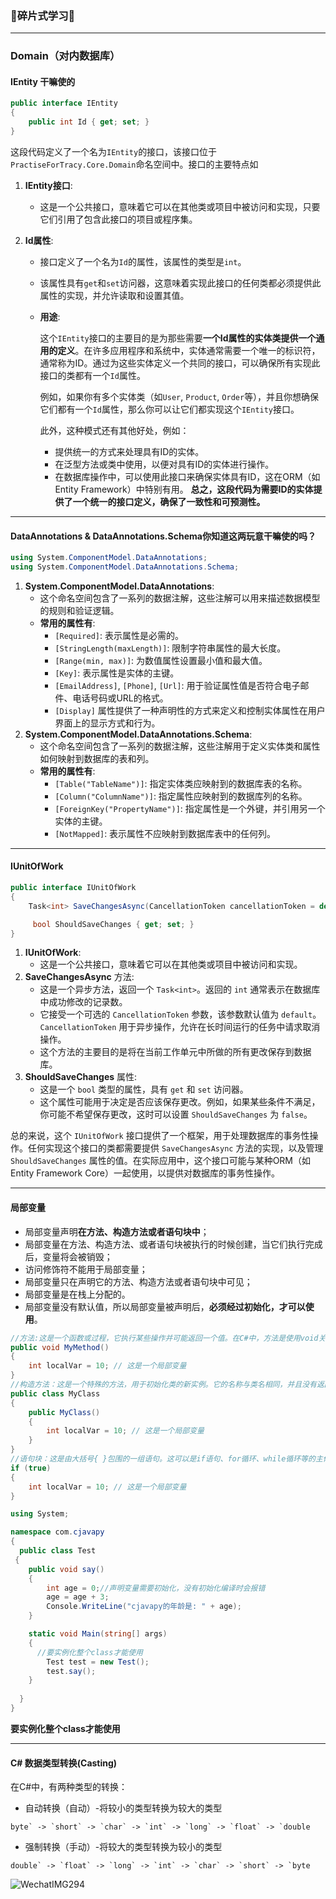 ### 🧩碎片式学习🧩

***

### Domain（对内数据库）

#### IEntity 干嘛使的

```c#
public interface IEntity
{
    public int Id { get; set; }
}
```

这段代码定义了一个名为`IEntity`的接口，该接口位于`PractiseForTracy.Core.Domain`命名空间中。接口的主要特点如

1. **IEntity接口**:

   - 这是一个公共接口，意味着它可以在其他类或项目中被访问和实现，只要它们引用了包含此接口的项目或程序集。

2. **Id属性**:

   - 接口定义了一个名为`Id`的属性，该属性的类型是`int`。

   - 该属性具有`get`和`set`访问器，这意味着实现此接口的任何类都必须提供此属性的实现，并允许读取和设置其值。

   - **用途**:

     这个`IEntity`接口的主要目的是为那些需要**一个Id属性的实体类提供一个通用的定义**。在许多应用程序和系统中，实体通常需要一个唯一的标识符，通常称为ID。通过为这些实体定义一个共同的接口，可以确保所有实现此接口的类都有一个`Id`属性。

     例如，如果你有多个实体类（如`User`, `Product`, `Order`等），并且你想确保它们都有一个`Id`属性，那么你可以让它们都实现这个`IEntity`接口。

     此外，这种模式还有其他好处，例如：

     - 提供统一的方式来处理具有ID的实体。
     - 在泛型方法或类中使用，以便对具有ID的实体进行操作。
     - 在数据库操作中，可以使用此接口来确保实体具有ID，这在ORM（如Entity Framework）中特别有用。
**总之，这段代码为需要ID的实体提供了一个统一的接口定义，确保了一致性和可预测性。**
---

#### DataAnnotations & DataAnnotations.Schema你知道这两玩意干嘛使的吗？

```c#
using System.ComponentModel.DataAnnotations;
using System.ComponentModel.DataAnnotations.Schema;
```

1. **System.ComponentModel.DataAnnotations**:
   - 这个命名空间包含了一系列的数据注解，这些注解可以用来描述数据模型的规则和验证逻辑。
   - **常用的属性有**:
     - `[Required]`: 表示属性是必需的。
     - `[StringLength(maxLength)]`: 限制字符串属性的最大长度。
     - `[Range(min, max)]`: 为数值属性设置最小值和最大值。
     - `[Key]`: 表示属性是实体的主键。
     - `[EmailAddress]`, `[Phone]`, `[Url]`: 用于验证属性值是否符合电子邮件、电话号码或URL的格式。
     - `[Display]` 属性提供了一种声明性的方式来定义和控制实体属性在用户界面上的显示方式和行为。
2. **System.ComponentModel.DataAnnotations.Schema**:
   - 这个命名空间包含了一系列的数据注解，这些注解用于定义实体类和属性如何映射到数据库的表和列。
   - **常用的属性有**:
     - `[Table("TableName")]`: 指定实体类应映射到的数据库表的名称。
     - `[Column("ColumnName")]`: 指定属性应映射到的数据库列的名称。
     - `[ForeignKey("PropertyName")]`: 指定属性是一个外键，并引用另一个实体的主键。
     - `[NotMapped]`: 表示属性不应映射到数据库表中的任何列。
***

#### IUnitOfWork

```c#
public interface IUnitOfWork
{
    Task<int> SaveChangesAsync(CancellationToken cancellationToken = default);

     bool ShouldSaveChanges { get; set; }
}
```

1. **IUnitOfWork**:
   - 这是一个公共接口，意味着它可以在其他类或项目中被访问和实现。
2. **SaveChangesAsync** 方法:
   - 这是一个异步方法，返回一个 `Task<int>`。返回的 `int` 通常表示在数据库中成功修改的记录数。
   - 它接受一个可选的 `CancellationToken` 参数，该参数默认值为 `default`。`CancellationToken` 用于异步操作，允许在长时间运行的任务中请求取消操作。
   - 这个方法的主要目的是将在当前工作单元中所做的所有更改保存到数据库。
3. **ShouldSaveChanges** 属性:
   - 这是一个 `bool` 类型的属性，具有 `get` 和 `set` 访问器。
   - 这个属性可能用于决定是否应该保存更改。例如，如果某些条件不满足，你可能不希望保存更改，这时可以设置 `ShouldSaveChanges` 为 `false`。

总的来说，这个 `IUnitOfWork` 接口提供了一个框架，用于处理数据库的事务性操作。任何实现这个接口的类都需要提供 `SaveChangesAsync` 方法的实现，以及管理 `ShouldSaveChanges` 属性的值。在实际应用中，这个接口可能与某种ORM（如Entity Framework Core）一起使用，以提供对数据库的事务性操作。

---

#### 局部变量

- 局部变量声明**在方法、构造方法或者语句块中**；
- 局部变量在方法、构造方法、或者语句块被执行的时候创建，当它们执行完成后，变量将会被销毁；
- 访问修饰符不能用于局部变量；
- 局部变量只在声明它的方法、构造方法或者语句块中可见；
- 局部变量是在栈上分配的。
- 局部变量没有默认值，所以局部变量被声明后，**必须经过初始化，才可以使用**。

```c#
//方法:这是一个函数或过程，它执行某些操作并可能返回一个值。在C#中，方法是使用void关键字（如果不返回任何值）或其他数据类型（如果返回值）来声明的。
public void MyMethod()
{
    int localVar = 10; // 这是一个局部变量
}
//构造方法：这是一个特殊的方法，用于初始化类的新实例。它的名称与类名相同，并且没有返回类型。
public class MyClass
{
    public MyClass()
    {
        int localVar = 10; // 这是一个局部变量
    }
}
//语句块：这是由大括号{ }包围的一组语句。这可以是if语句、for循环、while循环等的主体。
if (true)
{
    int localVar = 10; // 这是一个局部变量
}

using System;

namespace com.cjavapy
{
  public class Test
 {
    public void say()
    {
        int age = 0;//声明变量需要初始化，没有初始化编译时会报错
        age = age + 3;
        Console.WriteLine("cjavapy的年龄是: " + age);
    }

    static void Main(string[] args)
    {
      //要实例化整个class才能使用
        Test test = new Test();
        test.say();
    }
    
  }
}
```

**要实例化整个class才能使用**

---

#### C# 数据类型转换(Casting)

在C#中，有两种类型的转换：

- 自动转换（自动）-将较小的类型转换为较大的类型

```
byte` -> `short` -> `char` -> `int` -> `long` -> `float` -> `double
```

- 强制转换（手动）-将较大的类型转换为较小的类型

```
double` -> `float` -> `long` -> `int` -> `char` -> `short` -> `byte
```
![WechatIMG294](https://github.com/hylsss/studyRecord/assets/62007319/32db7821-4ac8-4984-ba13-24b96a586345)
